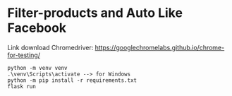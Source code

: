 # Filter-products and Auto Like Facebook
Link download Chromedriver: https://googlechromelabs.github.io/chrome-for-testing/
```
python -m venv venv
.\venv\Scripts\activate --> for Windows
python -m pip install -r requirements.txt
flask run
```
